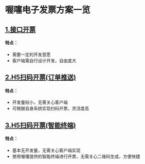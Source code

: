 # 喔噻电子发票方案一览

## [1.接口开票](api/api_intro.md)
#### 特点：
- 需要一定的开发意愿
- 客户端需自行设计开发，自由度大

## [2.H5扫码开票(订单推送)](orderUpdate/intro.md)
#### 特点：
- 开发量较小，无需关心客户端
- 可根据自身系统实现扫码开票，灵活度高

## [3.H5扫码开票(智能终端)](a920/a920_intro.md)
#### 特点：
- 基本无开发量，无需关心客户端实现
- 使用喔噻提供的智能终端进行开票，无需关心二维码生成，方便快捷